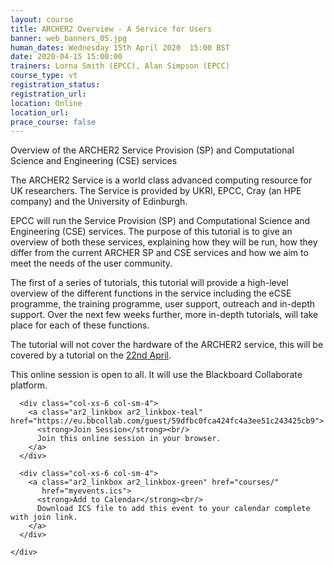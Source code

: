 ```yaml
---
layout: course
title: ARCHER2 Overview - A Service for Users
banner: web_banners_05.jpg
human_dates: Wednesday 15th April 2020  15:00 BST
date: 2020-04-15 15:00:00
trainers: Lorna Smith (EPCC), Alan Simpson (EPCC)
course_type: vt
registration_status:
registration_url:
location: Online
location_url:
prace_course: false
---
```


Overview of the ARCHER2 Service Provision (SP) and Computational Science and Engineering (CSE) services

The ARCHER2 Service is a world class advanced computing resource for UK researchers. The Service is provided by UKRI, EPCC, Cray (an HPE company) and the University of Edinburgh.

EPCC will run the Service Provision (SP) and Computational Science and Engineering (CSE) services. The purpose of this tutorial is to give an overview of both these services, explaining how they will be run, how they differ from the current ARCHER SP and CSE services and how we aim to meet the needs of the user community.

The first of a series of tutorials, this tutorial will provide a high-level overview of the different functions in the service including the eCSE programme, the training programme, user support, outreach and in-depth support. Over the next few weeks further, more in-depth tutorials, will take place for each of these functions.

The tutorial will not cover the hardware of the ARCHER2 service, this will be covered by a tutorial on the [22nd April](../200422-archer2-hardware/).

This online session is open to all.  It will use the Blackboard Collaborate platform. 

<section id="service">
  <div class="container">
    <div class="row ">	

      <div class="col-xs-6 col-sm-4">
        <a class="ar2_linkbox ar2_linkbox-teal" href="https://eu.bbcollab.com/guest/59dfbc0fca424fc4a3ee51c243425cb9">
          <strong>Join Session</strong><br/>
          Join this online session in your browser.
        </a>
      </div>

      <div class="col-xs-6 col-sm-4">
        <a class="ar2_linkbox ar2_linkbox-green" href="courses/"
           href="myevents.ics">
          <strong>Add to Calendar</strong><br/>
          Download ICS file to add this event to your calendar complete with join link.
        </a>
      </div>
										
    </div>
  </div>
</section>

